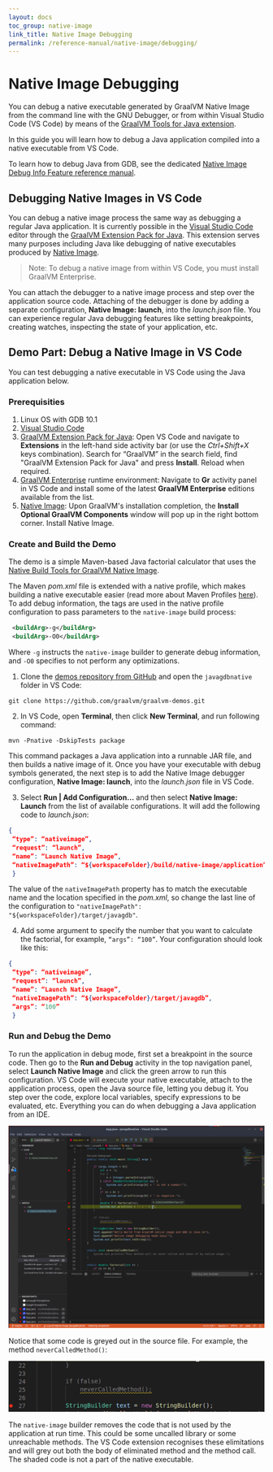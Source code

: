 ```yaml
---
layout: docs
toc_group: native-image
link_title: Native Image Debugging
permalink: /reference-manual/native-image/debugging/
---
```


# Native Image Debugging

You can debug a native executable generated by GraalVM Native Image from the command line with the GNU Debugger, or from within Visual Studio Code (VS Code) by means of the [GraalVM Tools for Java extension](https://marketplace.visualstudio.com/items?itemName=oracle-labs-graalvm.graalvm).

In this guide you will learn how to debug a Java application compiled into a native executable from VS Code.

To learn how to debug Java from GDB, see the dedicated [Native Image Debug Info Feature reference manual](../../../reference-manual/native-image/DebugInfo.md).

## Debugging Native Images in VS Code

You can debug a native image process the same way as debugging a regular Java application.
It is currently possible in the [Visual Studio Code](https://code.visualstudio.com/) editor through the [GraalVM Extension Pack for Java](https://marketplace.visualstudio.com/items?itemName=oracle-labs-graalvm.graalvm-pack).
This extension serves many purposes including Java like debugging of native executables produced by [Native Image](README.md).

> Note: To debug a native image from within VS Code, you must install GraalVM Enterprise.

You can attach the debugger to a native image process and step over the application source code.
Attaching of the debugger is done by adding a separate configuration, **Native Image: launch**, into the _launch.json_ file.
You can experience regular Java debugging features like setting breakpoints, creating watches, inspecting the state of your application, etc.

## Demo Part: Debug a Native Image in VS Code

You can test debugging a native executable in VS Code using the Java application below.

### Prerequisities
1. Linux OS with GDB 10.1
2. [Visual Studio Code](https://code.visualstudio.com/)
3. [GraalVM Extension Pack for Java](https://marketplace.visualstudio.com/items?itemName=oracle-labs-graalvm.graalvm-pack): Open VS Code and navigate to **Extensions** in the left-hand side activity bar (or use the _Ctrl+Shift+X_ keys combination). Search for “GraalVM” in the search field, find "GraalVM Extension Pack for Java" and press **Install**. Reload when required.
4. [GraalVM Enterprise](https://www.graalvm.org/downloads) runtime environment: Navigate to **Gr** activity panel in VS Code and install some of the latest **GraalVM Enterprise** editions available from the list.
5. [Native Image](../../../reference-manual/native-image/README.md): Upon GraalVM's installation completion, the **Install Optional GraalVM Components** window will pop up in the right bottom corner. Install Native Image.

### Create and Build the Demo

The demo is a simple Maven-based Java factorial calculator that uses the [Native Build Tools for GraalVM Native Image](https://graalvm.github.io/native-build-tools/latest/index.html).

The Maven _pom.xml_ file is extended with a native profile, which makes building a native executable easier (read more about Maven Profiles [here](https://maven.apache.org/guides/introduction/introduction-to-profiles.html)).
To add debug information, the <buildArg> tags are used in the native profile configuration to pass parameters to the `native-image` build process:

```xml
 <buildArg>-g</buildArg>
 <buildArg>-O0</buildArg>
```
Where `-g` instructs the `native-image` builder to generate debug information, and `-O0` specifies to not perform any optimizations.

1. Clone the [demos repository from GitHub](https://github.com/graalvm/graalvm-demos) and open the `javagdbnative` folder in VS Code:

  ```
  git clone https://github.com/graalvm/graalvm-demos.git
  ```

2. In VS Code, open **Terminal**, then click **New Terminal**, and run following command:

  ```shell
  mvn -Pnative -DskipTests package
  ```
  This command packages a Java application into a runnable JAR file, and then builds a native image of it.
  Once you have your executable with debug symbols generated, the next step is to add the Native Image debugger configuration,  **Native Image: launch**, into the _launch.json_ file in VS Code.

3. Select **Run | Add Configuration…** and then select **Native Image: Launch** from the list of available configurations. It will add the following code to _launch.json_:

  ```JSON
  {
   “type”: “nativeimage”,
   “request”: “launch”,
   “name”: “Launch Native Image”,
   “nativeImagePath”: “${workspaceFolder}/build/native-image/application”
   }
  ```
   The value of the `nativeImagePath` property has to match the executable name and the location specified in the _pom.xml_, so change the last line of the configuration to `"nativeImagePath": "${workspaceFolder}/target/javagdb"`.

4. Add some argument to specify the number that you want to calculate the factorial, for example, `“args”: “100”`. Your configuration should look like this:
  ```JSON
  {
   “type”: “nativeimage”,
   “request”: “launch”,
   “name”: “Launch Native Image”,
   “nativeImagePath”: “${workspaceFolder}/target/javagdb”,
   “args”: “100”
   }
   ```

### Run and Debug the Demo

To run the application in debug mode, first set a breakpoint in the source code.
Then go to the **Run and Debug** activity in the top navigation panel, select **Launch Native Image** and click the green arrow to run this configuration.
VS Code will execute your native executable, attach to the application process, open the Java source file, letting you debug it.
You step over the code, explore local variables, specify expressions to be evaluated, etc.
Everything you can do when debugging a Java application from an IDE.

![Native Image debugging source code](images/debugging_ni_vscode.png)

Notice that some code is greyed out in the source file. For example, the method `neverCalledMethod()`:

![Uncalled method greyed out](images/uncalled_method.png)

The `native-image` builder removes the code that is not used by the application at run time.
This could be some uncalled library or some unreachable methods.
The VS Code extension recognises these elimitations and will grey out both the body of eliminated method and the method call.
The shaded code is not a part of the native executable.

